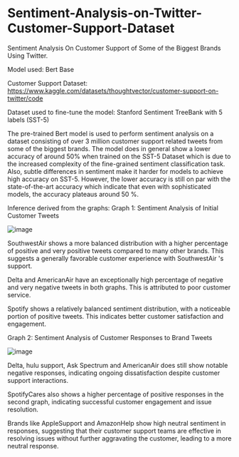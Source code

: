 # Sentiment-Analysis-on-Twitter-Customer-Support-Dataset

Sentiment Analysis On Customer Support of Some of the Biggest Brands Using Twitter.

Model used: Bert Base 

Customer Support Dataset: https://www.kaggle.com/datasets/thoughtvector/customer-support-on-twitter/code

Dataset used to fine-tune the model: Stanford Sentiment TreeBank with 5 labels (SST-5)

The pre-trained Bert model is used to perform sentiment analysis on a dataset consisting of over 3 million customer support related tweets from some of the biggest brands. 
The model does in general show a lower accuracy of around 50% when trained on the SST-5 Dataset which is due to the increased complexity of the fine-grained sentiment classification task. Also, subtle differences in sentiment make it harder for models to achieve high accuracy on SST-5. 
However, the lower accuracy is still on par with the state-of-the-art accuracy which indicate that even with sophisticated models, the accuracy plateaus around 50 %.










Inference derived from the graphs:
Graph 1: Sentiment Analysis of Initial Customer Tweets 


![image](https://github.com/user-attachments/assets/10339200-826b-4a6d-a073-8a0548d39d8a)


SouthwestAir shows a more balanced distribution with a higher percentage of positive and very positive tweets compared to many other brands. This suggests a generally favorable customer experience with SouthwestAir 's support.

Delta and AmericanAir have an exceptionally high percentage of negative and very negative tweets in both graphs. This is attributed to poor customer service.

Spotify shows a relatively balanced sentiment distribution, with a noticeable portion of positive tweets. This indicates better customer satisfaction and engagement. 


Graph 2: Sentiment Analysis of Customer Responses to Brand Tweets 

![image](https://github.com/user-attachments/assets/4886e713-4b2d-4ddb-afc5-d46fe6bceb0d)



Delta, hulu support, Ask Spectrum and AmericanAir does still show notable negative responses, indicating ongoing dissatisfaction despite customer support interactions.

SpotifyCares also shows a higher percentage of positive responses in the second graph, indicating successful customer engagement and issue resolution.

Brands like AppleSupport and AmazonHelp show high neutral sentiment in responses, suggesting that their customer support teams are effective in resolving issues without further aggravating the customer, leading to a more neutral response.

